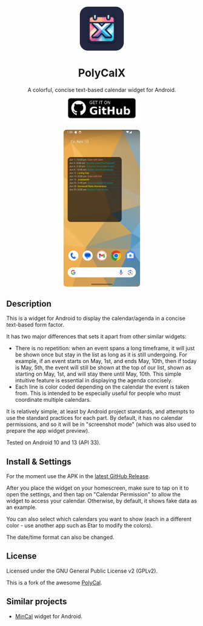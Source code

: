 <p align="center"><img src="./imported_images/polycalx_icon_readme.png" title="" alt="" width="116" /></p>
<h1 align="center">PolyCalX</h1>
<p align="center">
  A colorful, concise text-based calendar widget for Android.
  <br /><a href="https://github.com/lrq3000/PolyCalX/releases/latest"><img src="/.github/badge.png" alt="Get it on GitHub" height="80" /></a>
</p>

<p align="middle">
<img title="" src="./imported_images/PolyCalX_screenshot.png" alt="" width="40%">
</p>

## Description
This is a widget for Android to display the calendar/agenda in a concise
text-based form factor.

It has two major differences that sets it apart from other similar widgets:

* There is no repetition: when an event spans a long timeframe, it will just be shown once
  but stay in the list as long as it is still undergoing. For example, if an event
  starts on May, 1st, and ends May, 10th, then if today is May, 5th, the event will still
  be shown at the top of our list, shown as starting on May, 1st, and will stay there
  until May, 10th. This simple intuitive feature is essential in displaying the agenda
  concisely.
* Each line is color coded depending on the calendar the event is taken from.
  This is intended to be especially useful for people who must coordinate multiple calendars.

It is relatively simple, at least by Android project standards, and attempts
to use the standard practices for each part. By default, it has no calendar
permissions, and so it will be in "screenshot mode" (which was also used to
prepare the app widget preview).

Tested on Android 10 and 13 (API 33).

## Install & Settings
For the moment use the APK in the [latest GitHub Release](https://github.com/lrq3000/PolyCalX/releases/latest).

After you place the widget on your homescreen, make sure to tap on it to open the settings, and then tap on "Calendar Permission"
to allow the widget to access your calendar. Otherwise, by default, it shows fake data as an example.

You can also select which calendars you want to show (each in a different color - use another app such as Etar to modify the colors).

The date/time format can also be changed.

## License

Licensed under the GNU General Public License v2 (GPLv2).

This is a fork of the awesome [PolyCal](https://github.com/jasongyorog/PolyCal).

## Similar projects

* [MinCal](https://github.com/mvmike/min-cal-widget) widget for Android.
